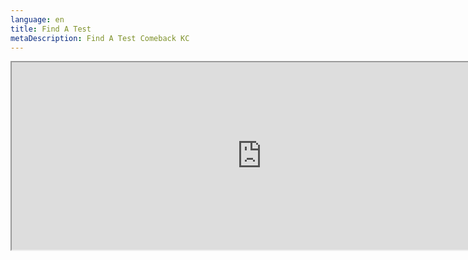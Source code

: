 ```yaml
---
language: en
title: Find A Test
metaDescription: Find A Test Comeback KC
---
```

<iframe width="800" height="300" src="http://robkraft.azurewebsites.net/findtest.html"  align="left"> </iframe>
